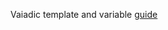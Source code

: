 Vaiadic template and variable [guide](https://kevinushey.github.io/blog/2016/01/27/introduction-to-c++-variadic-templates/)
